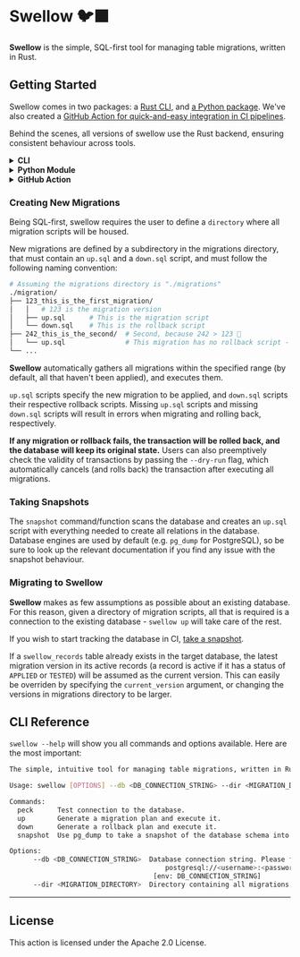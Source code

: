 # Swellow 🐦‍⬛

**Swellow** is the simple, SQL-first tool for managing table migrations, written in Rust.

## Getting Started

Swellow comes in two packages: a [Rust CLI](#cli), and [a Python package](#python-module). We've also created a [GitHub Action for quick-and-easy integration in CI pipelines](https://github.com/franciscoabsampaio/action-swellow/).

Behind the scenes, all versions of swellow use the Rust backend, ensuring consistent behaviour across tools.

<details><summary><b>CLI</b></summary>

Go to the [repository's latest release](https://github.com/franciscoabsampaio/swellow/releases/latest) and download the binary, or do it in the terminal:

```bash
curl -L https://github.com/franciscoabsampaio/swellow/releases/latest/download/swellow-x86_64-unknown-linux-gnu.tar.gz | tar -xz
```

Verify the installation:

```bash
swellow --version
```

and you're good to go!

</details>

<details>
<summary><b>Python Module</b></summary>

Just like with any other Python package:

```bash
pip install swellow
```

Now you can import it:

```py
import swellow
import os

DIRECTORY_WITH_MIGRATIONS='./migrations'
DATABASE_CONNECTION_STRING=os.getenv("CONNECTION_STRING")

swellow.up(
  db=DATABASE_CONNECTION_STRING,
  directory=DIRECTORY_WITH_MIGRATIONS,
)
```

Or use it as a CLI:

```bash
swellow --version
```

</details>

<details>
<summary><b>GitHub Action</b></summary>

Simply add it to your workflow:

```yaml
- name: Execute migrations
  use: franciscoabsampaio/action-swellow@v1
  with:
    - command: up
    - connection-string: postgresql://<username>:<password>@<host>:<port>/<database>
```

</details>

### Creating New Migrations

Being SQL-first, swellow requires the user to define a `directory` where all migration scripts will be housed.

New migrations are defined by a subdirectory in the migrations directory, that must contain an `up.sql` and a `down.sql` script, and must follow the following naming convention:

```bash
# Assuming the migrations directory is "./migrations"
./migration/
├── 123_this_is_the_first_migration/
│   │   # 123 is the migration version
│   ├── up.sql      # This is the migration script
│   └── down.sql    # This is the rollback script
├── 242_this_is_the_second/  # Second, because 242 > 123 🥀
│   └── up.sql               # This migration has no rollback script - when attempting to rollback, this will raise an error. Likewise, a missing 'up.sql' script will raise an error.
└── ...
```

**Swellow** automatically gathers all migrations within the specified range (by default, all that haven't been applied), and executes them.

`up.sql` scripts specify the new migration to be applied, and `down.sql` scripts their respective rollback scripts. Missing `up.sql` scripts and missing `down.sql` scripts will result in errors when migrating and rolling back, respectively.

**If any migration or rollback fails, the transaction will be rolled back, and the database will keep its original state.** Users can also preemptively check the validity of transactions by passing the `--dry-run` flag, which automatically cancels (and rolls back) the transaction after executing all migrations.

### Taking Snapshots

The `snapshot` command/function scans the database and creates an `up.sql` script with everything needed to create all relations in the database. Database engines are used by default (e.g. `pg_dump` for PostgreSQL), so be sure to look up the relevant documentation if you find any issue with the snapshot behaviour.

### Migrating to Swellow

**Swellow** makes as few assumptions as possible about an existing database. For this reason, given a directory of migration scripts, all that is required is a connection to the existing database - `swellow up` will take care of the rest.

If you wish to start tracking the database in CI, [take a snapshot](#taking-snapshots).

If a `swellow_records` table already exists in the target database, the latest migration version in its active records (a record is active if it has a status of `APPLIED` or `TESTED`) will be assumed as the current version. This can easily be overriden by specifying the `current_version` argument, or changing the versions in migrations directory to be larger.

## CLI Reference

`swellow --help` will show you all commands and options available. Here are the most important:

```sh
The simple, intuitive tool for managing table migrations, written in Rust.

Usage: swellow [OPTIONS] --db <DB_CONNECTION_STRING> --dir <MIGRATION_DIRECTORY> <COMMAND>

Commands:
  peck      Test connection to the database.
  up        Generate a migration plan and execute it.
  down      Generate a rollback plan and execute it.
  snapshot  Use pg_dump to take a snapshot of the database schema into a set of CREATE statements.

Options:
      --db <DB_CONNECTION_STRING>  Database connection string. Please follow the following format:
                                       postgresql://<username>:<password>@<host>:<port>/<database>
                                    [env: DB_CONNECTION_STRING]
      --dir <MIGRATION_DIRECTORY>  Directory containing all migrations [env: MIGRATION_DIRECTORY=]
```

---

## License

This action is licensed under the Apache 2.0 License.

